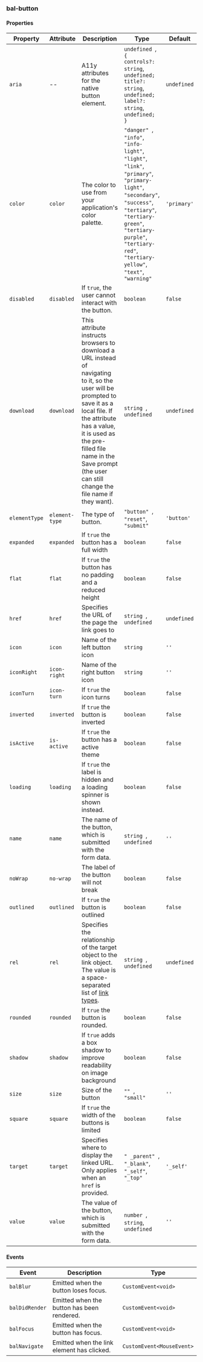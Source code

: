 ### bal-button
 
#### Properties

| Property      | Attribute      | Description                                                                                                                                                                                                                                                                               | Type                                                                                                                                                                                                                                                                     | Default     |
| ------------- | -------------- | ----------------------------------------------------------------------------------------------------------------------------------------------------------------------------------------------------------------------------------------------------------------------------------------- | ------------------------------------------------------------------------------------------------------------------------------------------------------------------------------------------------------------------------------------------------------------------------ | ----------- |
| `aria`        | --             | A11y attributes for the native button element.                                                                                                                                                                                                                                            | `undefined `, ` { controls?: string `, ` undefined; title?: string `, ` undefined; label?: string `, ` undefined; }`                                                                                                                                                     | `undefined` |
| `color`       | `color`        | The color to use from your application's color palette.                                                                                                                                                                                                                                   | `"danger" `, ` "info" `, ` "info-light" `, ` "light" `, ` "link" `, ` "primary" `, ` "primary-light" `, ` "secondary" `, ` "success" `, ` "tertiary" `, ` "tertiary-green" `, ` "tertiary-purple" `, ` "tertiary-red" `, ` "tertiary-yellow" `, ` "text" `, ` "warning"` | `'primary'` |
| `disabled`    | `disabled`     | If `true`, the user cannot interact with the button.                                                                                                                                                                                                                                      | `boolean`                                                                                                                                                                                                                                                                | `false`     |
| `download`    | `download`     | This attribute instructs browsers to download a URL instead of navigating to it, so the user will be prompted to save it as a local file. If the attribute has a value, it is used as the pre-filled file name in the Save prompt (the user can still change the file name if they want). | `string `, ` undefined`                                                                                                                                                                                                                                                  | `undefined` |
| `elementType` | `element-type` | The type of button.                                                                                                                                                                                                                                                                       | `"button" `, ` "reset" `, ` "submit"`                                                                                                                                                                                                                                    | `'button'`  |
| `expanded`    | `expanded`     | If `true` the button has a full width                                                                                                                                                                                                                                                     | `boolean`                                                                                                                                                                                                                                                                | `false`     |
| `flat`        | `flat`         | If `true` the button has no padding and a reduced height                                                                                                                                                                                                                                  | `boolean`                                                                                                                                                                                                                                                                | `false`     |
| `href`        | `href`         | Specifies the URL of the page the link goes to                                                                                                                                                                                                                                            | `string `, ` undefined`                                                                                                                                                                                                                                                  | `undefined` |
| `icon`        | `icon`         | Name of the left button icon                                                                                                                                                                                                                                                              | `string`                                                                                                                                                                                                                                                                 | `''`        |
| `iconRight`   | `icon-right`   | Name of the right button icon                                                                                                                                                                                                                                                             | `string`                                                                                                                                                                                                                                                                 | `''`        |
| `iconTurn`    | `icon-turn`    | If `true` the icon turns                                                                                                                                                                                                                                                                  | `boolean`                                                                                                                                                                                                                                                                | `false`     |
| `inverted`    | `inverted`     | If `true` the button is inverted                                                                                                                                                                                                                                                          | `boolean`                                                                                                                                                                                                                                                                | `false`     |
| `isActive`    | `is-active`    | If `true` the button has a active theme                                                                                                                                                                                                                                                   | `boolean`                                                                                                                                                                                                                                                                | `false`     |
| `loading`     | `loading`      | If `true` the label is hidden and a loading spinner is shown instead.                                                                                                                                                                                                                     | `boolean`                                                                                                                                                                                                                                                                | `false`     |
| `name`        | `name`         | The name of the button, which is submitted with the form data.                                                                                                                                                                                                                            | `string `, ` undefined`                                                                                                                                                                                                                                                  | `''`        |
| `noWrap`      | `no-wrap`      | The label of the button will not break                                                                                                                                                                                                                                                    | `boolean`                                                                                                                                                                                                                                                                | `false`     |
| `outlined`    | `outlined`     | If `true` the button is outlined                                                                                                                                                                                                                                                          | `boolean`                                                                                                                                                                                                                                                                | `false`     |
| `rel`         | `rel`          | Specifies the relationship of the target object to the link object. The value is a space-separated list of [link types](https://developer.mozilla.org/en-US/docs/Web/HTML/Link_types).                                                                                                    | `string `, ` undefined`                                                                                                                                                                                                                                                  | `undefined` |
| `rounded`     | `rounded`      | If `true` the button is rounded.                                                                                                                                                                                                                                                          | `boolean`                                                                                                                                                                                                                                                                | `false`     |
| `shadow`      | `shadow`       | If `true` adds a box shadow to improve readability on image background                                                                                                                                                                                                                    | `boolean`                                                                                                                                                                                                                                                                | `false`     |
| `size`        | `size`         | Size of the button                                                                                                                                                                                                                                                                        | `"" `, ` "small"`                                                                                                                                                                                                                                                        | `''`        |
| `square`      | `square`       | If `true` the width of the buttons is limited                                                                                                                                                                                                                                             | `boolean`                                                                                                                                                                                                                                                                | `false`     |
| `target`      | `target`       | Specifies where to display the linked URL. Only applies when an `href` is provided.                                                                                                                                                                                                       | `" _parent" `, ` "_blank" `, ` "_self" `, ` "_top"`                                                                                                                                                                                                                      | `'_self'`   |
| `value`       | `value`        | The value of the button, which is submitted with the form data.                                                                                                                                                                                                                           | `number `, ` string `, ` undefined`                                                                                                                                                                                                                                      | `''`        |


#### Events

| Event          | Description                                 | Type                      |
| -------------- | ------------------------------------------- | ------------------------- |
| `balBlur`      | Emitted when the button loses focus.        | `CustomEvent<void>`       |
| `balDidRender` | Emitted when the button has been  rendered. | `CustomEvent<void>`       |
| `balFocus`     | Emitted when the button has focus.          | `CustomEvent<void>`       |
| `balNavigate`  | Emitted when the link element has clicked.  | `CustomEvent<MouseEvent>` |


 